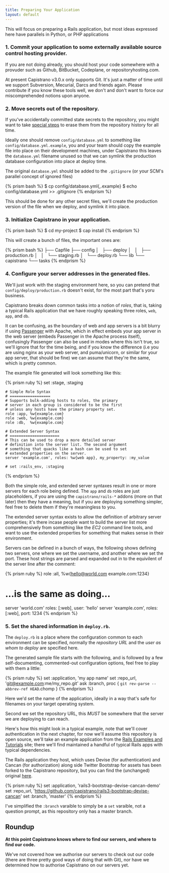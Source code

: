 ```yaml
---
title: Preparing Your Application
layout: default
---
```


<div class="alert-box radius">
  This will focus on preparing a Rails application, but most ideas expressed
  here have parallels in Python, or PHP applications
</div>

### 1. Commit your application to some externally available source control hosting provider.

If you are not doing already, you should host your code somewhere with a
provuder such as Github, BitBucket, Codeplane, or repositoryhosting.com.

<div class="alert-box radius">
At present Capistrano v3.0.x only supports Git. It's just a matter of time
until we support Subversion, Mecurial, Darcs and friends again. Please
contribute if you know these tools well, we don't and don't want to force our
miscomprehended notions upon anyone.
</div>

### 2. Move secrets out of the repository.

<div class="alert-box alert">
If you've accidentally committed state secrets to the repository, you might
want to take <a
href="https://help.github.com/articles/remove-sensitive-data">special
steps</a> to erase them from the repository history for all time.
</div>

Ideally one should remove `config/database.yml` to something like
`config/database.yml.example`, you and your team should copy the example file
into place on their development machines, under Capistrano this leaves the
`database.yml` filename unused so that we can symlink the production database
configuration into place at deploy time.

The original `database.yml` should be added to the `.gitignore` (or your SCM's
parallel concept of ignored files)

{% prism bash %}
    $ cp config/database.yml{,.example}
    $ echo config/database.yml >> .gitignore
{% endprism %}

This should be done for any other secret files, we'll create the production
version of the file when we deploy, and symlink it into place.

### 3. Initialize Capistrano in your application.

{% prism bash %}
    $ cd my-project
    $ cap install
{% endprism %}

This will create a bunch of files, the important ones are:

{% prism bash %}
  ├── Capfile
  ├── config
  │   ├── deploy
  │   │   ├── production.rb
  │   │   └── staging.rb
  │   └── deploy.rb
  └── lib
      └── capistrano
              └── tasks
{% endprism %}

### 4. Configure your server addresses in the generated files.

We'll just work with the staging environment here, so you can pretend that
`config/deploy/production.rb` doesn't exist, for the most part that's yoru
business.

Capistrano breaks down common tasks into a notion of *roles*, that is, taking
a typical Rails application that we have roughly speaking three roles, `web`,
`app`, and `db`.

It can be confusing, as the boundary of web and app servers is a bit blurry if
using [Passenger]() with Apache, which in effect embeds your app server in the
web server (embeds Passenger in the Apache process itself), confusingly
Passenger can also be used in modes where this isn't true, so we'll ignore
that for the time being, and if you know the difference (i.e you are using
nginx as your web server, and puma/unicorn, or similar for your app server,
that should be fine) we can assume that they're the same, which is pretty
common.

The example file generated will look something like this:

{% prism ruby %}
    set :stage, :staging

    # Simple Role Syntax
    # ==================
    # Supports bulk-adding hosts to roles, the primary
    # server in each group is considered to be the first
    # unless any hosts have the primary property set.
    role :app, %w{example.com}
    role :web, %w{example.com}
    role :db,  %w{example.com}

    # Extended Server Syntax
    # ======================
    # This can be used to drop a more detailed server
    # definition into the server list. The second argument
    # something that quacks like a hash can be used to set
    # extended properties on the server.
    server 'example.com', roles: %w{web app}, my_property: :my_value

    # set :rails_env, :staging
{% endprism %}

Both the simple role, and extended server syntaxes result in one or more
servers for each role being defined. The `app` and `db` roles are just
placeholders, if you are using the `capistrano/rails-*` addons (more on
that later) then they have a meaning, but if you are deploying something
simpler, feel free to delete them if they're meaningless to you.

The extended server syntax exists to allow the definition of arbitrary server
properties; it's there incase people want to build the server list more
comprehensively from something like the *EC2* command line tools, and want to
use the extended properties for something that makes sense in their
environment.

Servers can be defined in a bunch of ways, the following shows defining two
servers, one where we set the username, and another where we set the port.
These host strings are parsed and expanded out in to the equivilent of the
server line after the comment:

{% prism ruby %}
  role :all, %w{hello@world.com example.com:1234}
  # ...is the same as doing...
  server 'world.com' roles: [:web], user: 'hello'
  server 'example.com', roles: [:web], port: 1234
{% endprism %}

### 5. Set the shared information in `deploy.rb`.

The `deploy.rb` is a place where the configuration common to each environment
can be specified, normally the *repository URL* and the *user as whom to
deploy* are specified here.

The generated sample file starts with the following, and is followed by a few
self-documenting, commented-out configuration options, feel free to play with
them a little:

{% prism ruby %}
    set :application, 'my app name'
    set :repo_url, 'git@example.com:me/my_repo.git'
    ask :branch, proc { `git rev-parse --abbrev-ref HEAD`.chomp }
{% endprism %}

Here we'd set the name of the application, ideally in a way that's safe for
filenames on your target operating system.

Second we set the repository URL, this *MUST* be somewhere that the server we
are deploying to can reach.

Here's how this might look in a typical example, note that we'll cover
authentication in the next chapter, for now we'll assume this repository is
open source, we'll take an example application from the [Rails Examples and
Tutorials](http://railsapps.github.io/) site; there we'll find maintained a
handful of typical Rails apps with typical dependencies.

The Rails application they host, which uses Devise (for authentication) and
Cancan (for authorization) along side Twitter Bootstrap for assets has been
forked to the Capistrano repository, but you can find the (unchanged) original
[here](https://github.com/RailsApps/rails3-bootstrap-devise-cancan).

{% prism ruby %}
    set :application, 'rails3-bootstrap-devise-cancan-demo'
    set :repo_url, 'https://github.com/capistrano/rails3-bootstrap-devise-cancan'
    set :branch, 'master'
{% endprism %}

I've simplified the `:branch` varaible to simply be a `set` varaible, not a
question prompt, as this repository only has a master branch.

## Roundup

**At this point Capistrano knows where to find our servers, and where to find
our code.**

We've not covered how we authorise our servers to check out our code (there
are three pretty good ways of doing that with Git), nor have we determined how
to authorise Capistrano on our servers yet.
